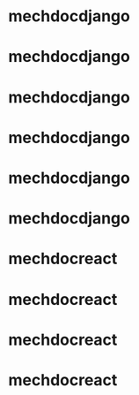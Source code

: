 # mechdocdjango
# mechdocdjango
# mechdocdjango
# mechdocdjango
# mechdocdjango
# mechdocdjango
# mechdocreact
# mechdocreact
# mechdocreact
# mechdocreact

